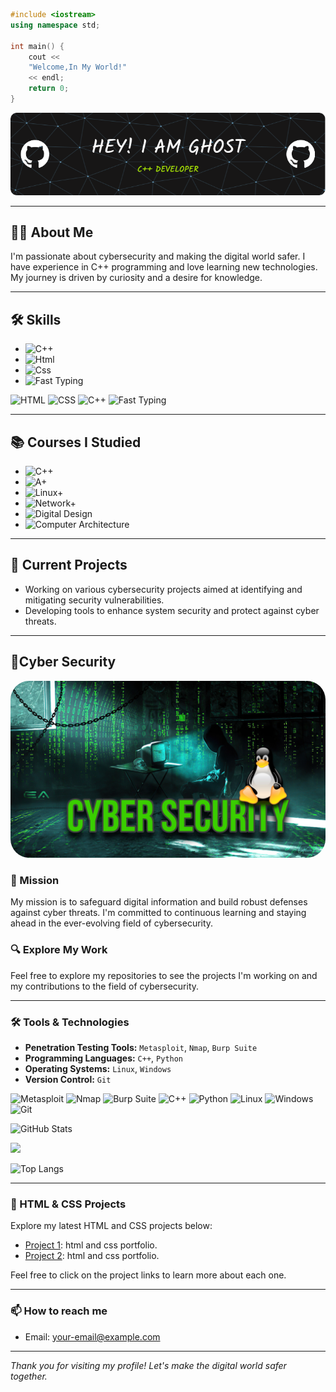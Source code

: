 ```cpp
#include <iostream>
using namespace std;

int main() {
    cout << 
    "Welcome,In My World!"
    << endl;
    return 0;
}
```
![Header](./github-header-image.png)

---

## 🕵️‍♂️ About Me

I'm passionate about cybersecurity and making the digital world safer. I have experience in C++ programming and love learning new technologies. My journey is driven by curiosity and a desire for knowledge.

---

## 🛠️ Skills

- ![C++](https://img.shields.io/badge/C%2B%2B-50%25-blue)
- ![Html](https://img.shields.io/badge/Html-50%25-blue)
- ![Css](https://img.shields.io/badge/Css-50%25-blue)
- ![Fast Typing](https://img.shields.io/badge/Fast%20Typing-25%20words%20in%2030%20seconds-red)

![HTML](https://img.shields.io/badge/HTML-5-E34F26?logo=html5&logoColor=white)
![CSS](https://img.shields.io/badge/CSS-3-1572B6?logo=css3&logoColor=white)
![C++](https://img.shields.io/badge/C++-11-00599C?logo=c%2B%2B&logoColor=white)
![Fast Typing](https://img.shields.io/badge/Fast_Typing-⌨-brightgreen)

---

## 📚 Courses I Studied

- ![C++](https://img.shields.io/badge/C%2B%2B-Done-brightgreen)
- ![A+](https://img.shields.io/badge/A%2B-Soon-orange)
- ![Linux+](https://img.shields.io/badge/Linux%2B-Soon-orange)
- ![Network+](https://img.shields.io/badge/Network%2B-Soon-orange)
- ![Digital Design](https://img.shields.io/badge/Digital_Design-Soon-orange)
- ![Computer Architecture](https://img.shields.io/badge/Computer_Architecture-Soon-orange)

---

## 💼 Current Projects

- Working on various cybersecurity projects aimed at identifying and mitigating security vulnerabilities.
- Developing tools to enhance system security and protect against cyber threats.


---

## 🔐Cyber Security

<div align="center">
  <img src="./FD830E17-2E2A-4A43-BF57-CEF65D97697A.jpeg" style="border-radius: 30px; max-width: 100%;" alt="Cybersecurity Image">
</div>

### 🚀 Mission

My mission is to safeguard digital information and build robust defenses against cyber threats. I'm committed to continuous learning and staying ahead in the ever-evolving field of cybersecurity.

### 🔍 Explore My Work

Feel free to explore my repositories to see the projects I'm working on and my contributions to the field of cybersecurity.

---

### 🛠️ Tools & Technologies

- **Penetration Testing Tools:** `Metasploit`, `Nmap`, `Burp Suite`
- **Programming Languages:** `C++`, `Python`
- **Operating Systems:** `Linux`, `Windows`
- **Version Control:** `Git`

![Metasploit](https://img.shields.io/badge/Metasploit-3DDC84?logo=Metasploit&logoColor=white) 
![Nmap](https://img.shields.io/badge/Nmap-00599C?logo=nmap&logoColor=white)
![Burp Suite](https://img.shields.io/badge/Burp_Suite-FF6C37?logo=Burp%20Suite&logoColor=white)
![C++](https://img.shields.io/badge/C++-00599C?logo=c%2B%2B&logoColor=white)
![Python](https://img.shields.io/badge/Python-3776AB?logo=python&logoColor=white)
![Linux](https://img.shields.io/badge/Linux-FCC624?logo=linux&logoColor=black)
![Windows](https://img.shields.io/badge/Windows-0078D6?logo=windows&logoColor=white)
![Git](https://img.shields.io/badge/Git-F05032?logo=git&logoColor=white)

![GitHub Stats](https://github-readme-stats.vercel.app/api?username=0xnedal&show_icons=true&theme=radical)

<a href="https://stats.hyochan.dev/en/stats/0xnedal"><img src="https://stats.hyochan.dev/api/github-stats?login=0xnedal" width="600" /></a>

![Top Langs](https://github-readme-stats.vercel.app/api/top-langs/?username=0xnedal&layout=compact&bg_color=26272d&border_color=5e69b1&title_color=ffff&text_color=ffff&langs_count=10)


---

### 🎨 HTML & CSS Projects
Explore my latest HTML and CSS projects below:

- [Project 1](https://0xnedal.github.io/0oghost): html and css portfolio.
- [Project 2](https://0xnedal.github.io/0xghost): html and css portfolio.
  
Feel free to click on the project links to learn more about each one.

---

### 📫 How to reach me

- Email: your-email@example.com

---

*Thank you for visiting my profile! Let's make the digital world safer together.*
